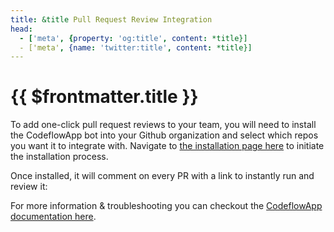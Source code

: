 ```yaml
---
title: &title Pull Request Review Integration
head:
  - ['meta', {property: 'og:title', content: *title}] 
  - ['meta', {name: 'twitter:title', content: *title}]
---
```


# {{ $frontmatter.title }}

To add one-click pull request reviews to your team, you will need to install the CodeflowApp bot into your Github organization and select which repos you want it to integrate with. Navigate to [the installation page here](https://stackblitz.com/install-github-app) to initiate the installation process. 

Once installed, it will comment on every PR with a link to instantly run and review it:

For more information & troubleshooting you can checkout the [CodeflowApp documentation here](https://developer.stackblitz.com/codeflow/integrating-codeflowapp-bot).
